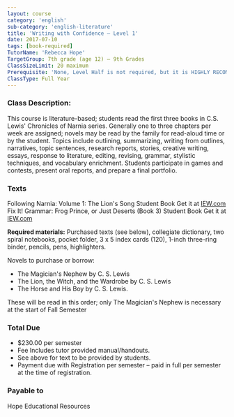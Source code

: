 ```yaml
---
layout: course
category: 'english'
sub-category: 'english-literature'
title: 'Writing with Confidence – Level 1'
date: 2017-07-10
tags: [book-required]
TutorName: 'Rebecca Hope'
TargetGroup: 7th grade (age 12) – 9th Grades
ClassSizeLimit: 20 maximum
Prerequisite: 'None, Level Half is not required, but it is HIGHLY RECOMMENDED before Level 1'
ClassType: Full Year
---
```


### Class Description:
This course is literature-based; students read the first three books in C.S. Lewis' Chronicles of Narnia series. Generally one to three chapters per week are assigned; novels may be read by the family for read-aloud time or by the student. Topics include outlining, summarizing, writing from outlines, narratives, topic sentences, research reports, stories, creative writing, essays, response to literature, editing, revising, grammar, stylistic techniques, and vocabulary enrichment. Students participate in games and contests, present oral reports, and prepare a final portfolio.
### Texts
Following Narnia: Volume 1: The Lion's Song Student BookGet it at [IEW.com](http://iewcom)Fix It! Grammar: Frog Prince, or Just Deserts (Book 3) Student BookGet it at [IEW.com](http://iewcom)**Required materials:** Purchased texts (see below), collegiate dictionary, two spiral notebooks, pocket folder, 3 x 5 index cards (120), 1-inch three-ring binder, pencils, pens, highlighters.Novels to purchase or borrow:* The Magician's Nephew by C. S. Lewis* The Lion, the Witch, and the Wardrobe by C. S. Lewis* The Horse and His Boy by C. S. Lewis.These will be read in this order; only The Magician's Nephew is necessary at the start of Fall Semester

### Total Due
* $230.00 per semester
* Fee Includes tutor provided manual/handouts.
* See above for text to be provided by students.
* Payment due with Registration per semester – paid in full per semester at the time of registration.

### Payable to
Hope Educational Resources